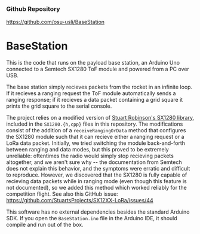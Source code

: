 ### Github Repository
https://github.com/osu-usli/BaseStation

# BaseStation

This is the code that runs on the payload base station, an Arduino Uno connected to a Semtech SX1280 ToF module and powered from a PC over USB.

The base station simply recieves packets from the rocket in an infinite loop. If it recieves a ranging request the ToF module automatically sends a ranging response; if it recieves a data packet containing a grid square it prints the grid square to the serial console.

The project relies on a modified version of [Stuart Robinson's SX1280 library](https://github.com/StuartsProjects/SX12XX-LoRa), included in the `SX1280.{h,cpp}` files in this repository. The modifications consist of the addition of a `receiveRangingOrData` method that configures the SX1280 module such that it can recieve either a ranging request or a LoRa data packet. Initially, we tried switching the module back-and-forth between ranging and data modes, but this proved to be extremely unreliable: oftentimes the radio would simply stop recieving packets altogether, and we aren't sure why -- the documentation from Semtech does not explain this behavior, and the symptoms were erratic and difficult to reproduce. However, we discovered that the SX1280 is fully capable of recieving data packets while in ranging mode (even though this feature is not documented), so we added this method which worked reliably for the competition flight. See also this GitHub issue: https://github.com/StuartsProjects/SX12XX-LoRa/issues/44

This software has no external dependencies besides the standard Arduino SDK. If you open the `BaseStation.ino` file in the Arduino IDE, it should compile and run out of the box.
